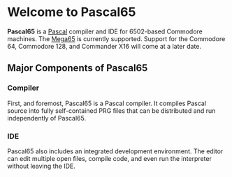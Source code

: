 # Welcome to Pascal65

**Pascal65** is a [Pascal](https://en.wikipedia.org/wiki/Pascal_(programming_language) "Pascal")
compiler and IDE for 6502-based Commodore
machines.  The [Mega65](https://mega65.org "Mega65") is currently supported. Support for the Commodore 64, Commodore 128, and Commander X16 will come at a later date.

## Major Components of Pascal65

### Compiler

First, and foremost, Pascal65 is a Pascal compiler.  It compiles Pascal source into
fully self-contained PRG files that can be distributed and run independently of Pascal65.

### IDE

Pascal65 also includes an integrated development environment.  The editor can edit multiple
open files, compile code, and even run the interpreter without leaving the IDE.
